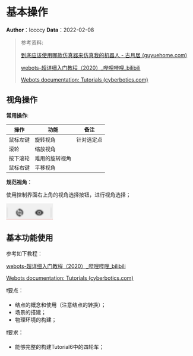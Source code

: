 # 基本操作

**Author**：Iccccy     **Data**：2022-02-08

> 参考资料:
>
> [到底应该使用哪款仿真器来仿真我的机器人 - 古月居 (guyuehome.com)](https://www.guyuehome.com/8218)
>
> [webots-超详细入门教程（2020）_哔哩哔哩_bilibili](https://www.bilibili.com/video/BV11V411f7ko?from=search&seid=551281458025105784&spm_id_from=333.337.0.0)
>
> [Webots documentation: Tutorials (cyberbotics.com)](https://www.cyberbotics.com/doc/guide/tutorials)

## 视角操作

**常用操作**:

| 操作     | 功能           | 备注       |
| -------- | -------------- | ---------- |
| 鼠标左键 | 旋转视角       | 针对选定点 |
| 滚轮     | 缩放视角       |            |
| 按下滚轮 | 难用的旋转视角 |            |
| 鼠标右键 | 平移视角       |            |

**规范视角**：

使用控制界面右上角的视角选择按钮，进行视角选择；

<img src="basic/image-20220208213819086.png" alt="image-20220208213819086" style="zoom:200%;" />

## 基本功能使用

参考如下教程：

[webots-超详细入门教程（2020）_哔哩哔哩_bilibili](https://www.bilibili.com/video/BV11V411f7ko?from=search&seid=551281458025105784&spm_id_from=333.337.0.0)

[Webots documentation: Tutorials (cyberbotics.com)](https://www.cyberbotics.com/doc/guide/tutorials)

❗要点：

+ 结点的概念和使用（注意结点的转换）；
+ 场景的搭建；
+ 物理环境的构建；

❗要求：

+ 能够完整的构建Tutorial6中的四轮车；

